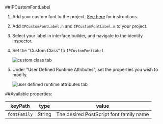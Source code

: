 ##IPCustomFontLabel

1. Add your custom font to the project. [See here](http://jaysonlane.net/2012/07/using-custom-fonts-on-iphone-ipad/) for instructions.
2. Add `IPCustomFontLabel.h` and `IPCustomFontLabel.m` to your project.
3. Select your label in interface builder, and navigate to the identity inspector.
4. Set the "Custom Class" to `IPCustomFontLabel` 
   
   ![custom class tab](http://i.imgur.com/HH5e7Sd.png)

5. Under "User Defined Runtime Attributes", set the properties you wish to modify. 
   
   ![user defined runtime attributes tab](http://i.imgur.com/prnw1Se.png)

##Available properties:

|keyPath       |type        |value                                   |
|--------------|------------|----------------------------------------|
|`fontFamily`  |String      |The desired PostScript font family name |